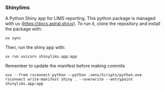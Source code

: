 ### Shinylims

A Python Shiny app for LIMS reporting.
This python package is managed with uv (https://docs.astral.sh/uv). To run it, clone the repository and install the package with:

```
uv sync
```

Then, run the shiny app with:

```
uv run uvicorn shinylims.app:app
```

Remember to update the manifest before making commits

```
uvx --from rsconnect-python --python .venv/Scripts/python.exe rsconnect write-manifest shiny . --overwrite --entrypoint shinylims.app:app
```

